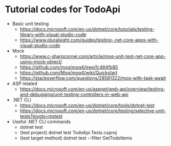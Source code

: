 # Tutorial codes for TodoApi
- Basic unit testing
   - https://docs.microsoft.com/en-us/dotnet/core/tutorials/testing-library-with-visual-studio-code
   - https://www.pluralsight.com/guides/testing-.net-core-apps-with-visual-studio-code
- Mock
   - https://www.c-sharpcorner.com/article/moq-unit-test-net-core-app-using-mock-object/
   - https://github.com/moq/moq4/tree/fc484fb85
   - https://github.com/Moq/moq4/wiki/Quickstart 
   - https://stackoverflow.com/questions/28581322/moq-with-task-await 
- ASP related
   - https://docs.microsoft.com/en-us/aspnet/web-api/overview/testing-and-debugging/unit-testing-controllers-in-web-api
- .NET CLI
   - https://docs.microsoft.com/en-us/dotnet/core/tools/dotnet-test
   - https://docs.microsoft.com/en-us/dotnet/core/testing/selective-unit-tests?pivots=mstest
- Useful .NET CLI commands
   - dotnet test
   - (test project) dotnet test TodoApi.Tests.csproj
   - (test target method) dotnet test --filter GetTodoItems
